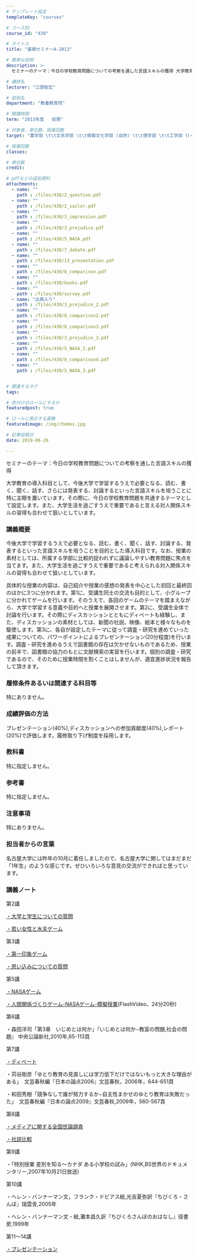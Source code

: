 ```yaml
---
# テンプレート指定
templateKey: "courses"

# コースID
course_id: "430"

# タイトル
title: "基礎セミナーA-2013"

# 簡単な説明
description: >-
  セミナーのテーマ：今日の学校教育問題についての考察を通した言語スキルの獲得 大学教育の導入科目として、今後大学で学習するうえで必要となる、読む、書く、聞く、話す、さらには発表する、討論するといった...

# 講師名
lecturer: "江頭智宏"

# 部局名
department: "教養教育院"

# 開講時限
term: "2013年度	前期"

# 対象者、単位数、授業回数
target: "農学部 \t\t文系学部 \t\t情報文化学部 (自然) \t\t理学部 \t\t工学部 (Ⅰ・Ⅲ・Ⅳ・Ⅴ系)\t\t\t\t2単位、週1回全15回"

# 授業回数
classes: 

# 単位数
credit: 

# pdfなどの追加資料
attachments: 
  - name: "" 
    path : /files/430/2_question.pdf
  - name: "" 
    path : /files/430/2_sailor.pdf
  - name: "" 
    path : /files/430/3_impression.pdf
  - name: "" 
    path : /files/430/3_prejudice.pdf
  - name: "" 
    path : /files/430/5_NASA.pdf
  - name: "" 
    path : /files/430/7_debate.pdf
  - name: "" 
    path : /files/430/13_presentation.pdf
  - name: "" 
    path : /files/430/8_comparison.pdf
  - name: "" 
    path : /files/430/books.pdf
  - name: "" 
    path : /files/430/survey.pdf
  - name: "出典入り" 
    path : /files/430/3_prejudice_2.pdf
  - name: "" 
    path : /files/430/8_comparison2.pdf
  - name: "" 
    path : /files/430/8_comparison3.pdf
  - name: "" 
    path : /files/430/3_prejudice_3.pdf
  - name: "" 
    path : /files/430/5_NASA_2.pdf
  - name: "" 
    path : /files/430/8_comparison4.pdf
  - name: "" 
    path : /files/430/5_NASA_3.pdf


# 関連するタグ
tags:

# 色付けのロールにするか
featuredpost: true

# ロールに表示する画像
featuredimage: /img/chemex.jpg

# 記事投稿日
date: 2019-06-26

---
```

セミナーのテーマ：今日の学校教育問題についての考察を通した言語スキルの獲得 

大学教育の導入科目として、今後大学で学習するうえで必要となる、読む、書く、聞く、話す、さらには発表する、討論するといった言語スキルを培うことに特に主眼を置いています。その際に、今日の学校教育問題を共通するテーマとして設定します。また、大学生活を過ごすうえで重要であると言える対人関係スキルの習得も合わせて狙いとしています。


### 講義概要

今後大学で学習するうえで必要となる、読む、書く、聞く、話す、討論する、発表するといった言語スキルを培うことを目的とした導入科目です。なお、授業の素材としては、所属する学部に比較的捉われずに議論しやすい教育問題に焦点を当てます。また、大学生活を過ごすうえで重要であると考えられる対人関係スキルの習得も合わせて狙いとしています。 

具体的な授業の内容は、自己紹介や授業の感想の発表を中心とした初回と最終回のほかに3つに分かれます。第1に、受講生同士の交流も目的として、小グループに分かれてゲームを行います。そのうえで、各回のゲームのテーマを踏まえながら、大学で学習する意義や目的へと授業を展開させます。第2に、受講生全体で討論を行います。その際にディスカッションとともにディベートも経験し、また、ディスカッションの素材としては、新聞の社説、映像、絵本と様々なものを駆使します。第3に、各自が設定したテーマに従って調査・研究を進めていった成果についての、パワーポイントによるプレゼンテーション(20分程度)を行います。調査・研究を進めるうえで図書館の存在は欠かせないものであるため、授業の前半で、図書館の協力のもとに文献検索の実習を行います。個別の調査・研究であるので、そのために授業時間を割くことはしませんが、適宜進捗状況を報告して頂きます。 

### 履修条件あるいは関連する科目等

特にありません。

### 成績評価の方法

プレゼンテーション(40%),ディスカッションへの参加貢献度(40%),レポート(20%)で評価します。履修取り下げ制度を採用します。 

### 教科書

特に指定しません。

### 参考書

特に指定しません。

### 注意事項

特にありません。

### 担当者からの言葉

名古屋大学には昨年の10月に着任しましたので、名古屋大学に関してはまだまだ「1年生」のような感じです。ぜひいろいろな意見の交流ができればと思っています。

### 講義ノート

第2講


[・大学と学生についての質問](/files/430/2_question.pdf) 


[・若い女性と水夫ゲーム](/files/430/2_sailor.pdf) 

第3講


[・第一印象ゲーム](/files/430/3_impression.pdf) 


[・思い込みについての質問](/files/430/3_prejudice_3.pdf) 

第5講


[・NASAゲーム](/files/430/5_NASA_3.pdf) 

 [・人間関係づくりゲーム-NASAゲーム-模擬授業](http://nuvideo.media.nagoya-u.ac.jp/embed/5f1e068e5e9c470ed54ec094d30e29169e2237fa)(FlashVideo、24分20秒)

第6講

・森田洋司「第3章　いじめとは何か」『いじめとは何か−教室の問題,社会の問題』 中央公論新社,2010年,65-113頁

第7講


[・ディベート](/files/430/7_debate.pdf) 

・苅谷剛彦「ゆとり教育の見直しには学力低下だけではないもっと大きな理由が ある」　文芸春秋編『日本の論点2006』文芸春秋，2006年，644-651頁

・和田秀樹「競争なしで誰が努力するか−自主性まかせのゆとり教育は失敗だった」　文芸春秋編『日本の論点2009』文芸春秋,2009年，560-567頁

第8講


[・メディアに関する全国世論調査](/files/430/survey.pdf) 


[・社説比較](/files/430/8_comparison4.pdf) 

第9講

・「特別授業 差別を知る〜カナダ ある小学校の試み」(NHK,BS世界のドキュメンタリー,2007年10月21日放送)

第10講

・ヘレン・バンナーマン文，フランク・ドビアス絵,光吉夏弥訳『ちびくろ・さんぼ』瑞雲舎,2005年

・ヘレン・バンナーマン文・絵,灘本昌久訳『ちびくろさんぼのおはなし』径書房,1999年

第11〜14講


[・プレゼンテーション](/files/430/13_presentation.pdf) 


